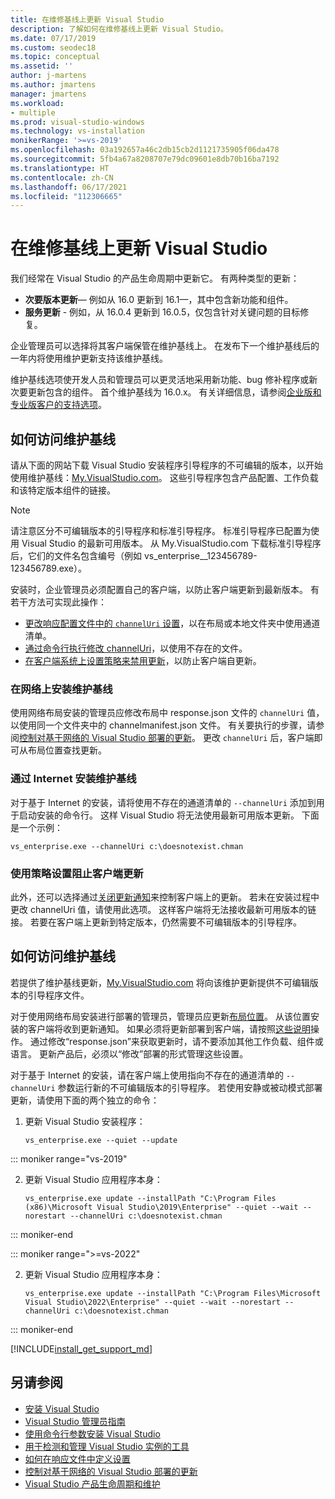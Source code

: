 ```yaml
---
title: 在维修基线上更新 Visual Studio
description: 了解如何在维修基线上更新 Visual Studio。
ms.date: 07/17/2019
ms.custom: seodec18
ms.topic: conceptual
ms.assetid: ''
author: j-martens
ms.author: jmartens
manager: jmartens
ms.workload:
- multiple
ms.prod: visual-studio-windows
ms.technology: vs-installation
monikerRange: '>=vs-2019'
ms.openlocfilehash: 03a192657a46c2db15cb2d1121735905f06da478
ms.sourcegitcommit: 5fb4a67a8208707e79dc09601e8db70b16ba7192
ms.translationtype: HT
ms.contentlocale: zh-CN
ms.lasthandoff: 06/17/2021
ms.locfileid: "112306665"
---
```

# <a name="update-visual-studio-while-on-a-servicing-baseline"></a>在维修基线上更新 Visual Studio

我们经常在 Visual Studio 的产品生命周期中更新它。 有两种类型的更新：

* **次要版本更新**&mdash; 例如从 16.0 更新到 16.1&mdash;，其中包含新功能和组件。  
* **服务更新** - 例如，从 16.0.4 更新到 16.0.5，仅包含针对关键问题的目标修复。

企业管理员可以选择将其客户端保管在维护基线上。 在发布下一个维护基线后的一年内将使用维护更新支持该维护基线。

维护基线选项使开发人员和管理员可以更灵活地采用新功能、bug 修补程序或新次要更新包含的组件。 首个维护基线为 16.0.x。 有关详细信息，请参阅[企业版和专业版客户的支持选项](/visualstudio/releases/2019/servicing#support-options-for-enterprise-and-professional-customers)。

## <a name="how-to-get-onto-a-servicing-baseline"></a>如何访问维护基线

请从下面的网站下载 Visual Studio 安装程序引导程序的不可编辑的版本，以开始使用维护基线：[My.VisualStudio.com](https://my.visualstudio.com/Downloads?q=visual%20studio%202019%20version%2016.0)。 这些引导程序包含产品配置、工作负载和该特定版本组件的链接。

> [!NOTE]
> 请注意区分不可编辑版本的引导程序和标准引导程序。 标准引导程序已配置为使用 Visual Studio 的最新可用版本。 从 My.VisualStudio.com 下载标准引导程序后，它们的文件名包含编号（例如 vs_enterprise__123456789-123456789.exe）。

安装时，企业管理员必须配置自己的客户端，以防止客户端更新到最新版本。 有若干方法可实现此操作：
- [更改响应配置文件中的 `channelUri` 设置](update-servicing-baseline.md#install-a-servicing-baseline-on-a-network)，以在布局或本地文件夹中使用通道清单。
- [通过命令行执行修改 channelUri](update-servicing-baseline.md#install-a-servicing-baseline-via-the-internet)，以使用不存在的文件。
- [在客户端系统上设置策略来禁用更新](update-servicing-baseline.md#use-policy-settings-to-disable-clients-from-updating)，以防止客户端自更新。

### <a name="install-a-servicing-baseline-on-a-network"></a>在网络上安装维护基线

使用网络布局安装的管理员应修改布局中 response.json 文件的 `channelUri` 值，以使用同一个文件夹中的 channelmanifest.json 文件。 有关要执行的步骤，请参阅[控制对基于网络的 Visual Studio 部署的更新](controlling-updates-to-visual-studio-deployments.md)。 更改 `channelUri` 后，客户端即可从布局位置查找更新。

### <a name="install-a-servicing-baseline-via-the-internet"></a>通过 Internet 安装维护基线

对于基于 Internet 的安装，请将使用不存在的通道清单的 `--channelUri` 添加到用于启动安装的命令行。 这样 Visual Studio 将无法使用最新可用版本更新。 下面是一个示例：

```shell
vs_enterprise.exe --channelUri c:\doesnotexist.chman
```

### <a name="use-policy-settings-to-disable-clients-from-updating"></a>使用策略设置阻止客户端更新

此外，还可以选择通过[关闭更新通知](controlling-updates-to-visual-studio-deployments.md)来控制客户端上的更新。 若未在安装过程中更改 channelUri 值，请使用此选项。 这样客户端将无法接收最新可用版本的链接。 若要在客户端上更新到特定版本，仍然需要不可编辑版本的引导程序。

## <a name="how-to-stay-on-a-servicing-baseline"></a>如何访问维护基线

若提供了维护基线更新，[My.VisualStudio.com](https://my.visualstudio.com/Downloads?q=visual%20studio%202019%20version%2016.0) 将向该维护更新提供不可编辑版本的引导程序文件。

对于使用网络布局安装进行部署的管理员，管理员应更新[布局位置](update-a-network-installation-of-visual-studio.md)。 从该位置安装的客户端将收到更新通知。 如果必须将更新部署到客户端，请按照[这些说明](update-a-network-installation-of-visual-studio.md#deploy-an-update-to-client-machines)操作。 通过修改“response.json”来获取更新时，请不要添加其他工作负载、组件或语言。 更新产品后，必须以“修改”部署的形式管理这些设置。

对于基于 Internet 的安装，请在客户端上使用指向不存在的通道清单的 `--channelUri` 参数运行新的不可编辑版本的引导程序。 若使用安静或被动模式部署更新，请使用下面的两个独立的命令：

1. 更新 Visual Studio 安装程序：

    ```shell
    vs_enterprise.exe --quiet --update
    ```

::: moniker range="vs-2019"
 
2. 更新 Visual Studio 应用程序本身：
    ```shell
    vs_enterprise.exe update --installPath "C:\Program Files (x86)\Microsoft Visual Studio\2019\Enterprise" --quiet --wait --norestart --channelUri c:\doesnotexist.chman
    ```

::: moniker-end

::: moniker range=">=vs-2022"

2. 更新 Visual Studio 应用程序本身：
    ```shell
    vs_enterprise.exe update --installPath "C:\Program Files\Microsoft Visual Studio\2022\Enterprise" --quiet --wait --norestart --channelUri c:\doesnotexist.chman
    ```

::: moniker-end

[!INCLUDE[install_get_support_md](includes/install_get_support_md.md)]

## <a name="see-also"></a>另请参阅

* [安装 Visual Studio](install-visual-studio.md)
* [Visual Studio 管理员指南](visual-studio-administrator-guide.md)
* [使用命令行参数安装 Visual Studio](use-command-line-parameters-to-install-visual-studio.md)
* [用于检测和管理 Visual Studio 实例的工具](tools-for-managing-visual-studio-instances.md)
* [如何在响应文件中定义设置](automated-installation-with-response-file.md)
* [控制对基于网络的 Visual Studio 部署的更新](controlling-updates-to-visual-studio-deployments.md)
* [Visual Studio 产品生命周期和维护](/visualstudio/releases/2019/servicing/)
